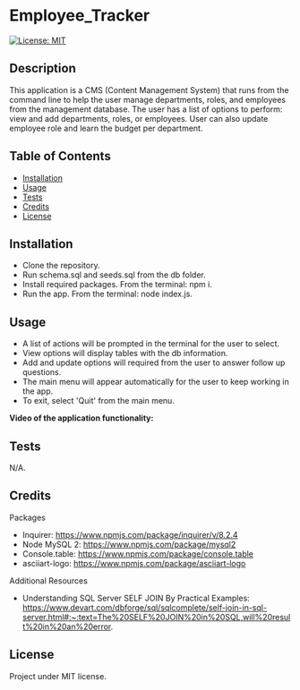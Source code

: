 # Employee_Tracker

[![License: MIT](https://img.shields.io/badge/License-MIT-yellow.svg)](https://opensource.org/licenses/MIT)


## Description

This application is a CMS (Content Management System) that runs from the command line to help the user manage departments, roles, and employees from the management database. 
The user has a list of options to perform: view and add departments, roles, or employees. User can also update employee role and learn the budget per department.

## Table of Contents

- [Installation](#installation)
- [Usage](#usage)
- [Tests](#tests)
- [Credits](#credits)
- [License](#license)

## Installation

- Clone the repository.
- Run schema.sql and seeds.sql from the db folder.
- Install required packages. From the terminal: npm i.
- Run the app. From the terminal: node index.js.

## Usage

- A list of actions will be prompted in the terminal for the user to select. 
- View options will display tables with the db information.
- Add and update options will required from the user to answer follow up questions.
- The main menu will appear automatically for the user to keep working in the app.
- To exit, select 'Quit' from the main menu.

**Video of the application functionality:** 

## Tests

N/A.

## Credits

Packages
- Inquirer: https://www.npmjs.com/package/inquirer/v/8.2.4
- Node MySQL 2: https://www.npmjs.com/package/mysql2
- Console.table: https://www.npmjs.com/package/console.table
- asciiart-logo: https://www.npmjs.com/package/asciiart-logo

Additional Resources
- Understanding SQL Server SELF JOIN By Practical Examples: https://www.devart.com/dbforge/sql/sqlcomplete/self-join-in-sql-server.html#:~:text=The%20SELF%20JOIN%20in%20SQL,will%20result%20in%20an%20error.
 

## License

Project under MIT license.
